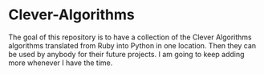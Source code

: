 # Clever-Algorithms
The goal of this repository is to have a collection of the Clever Algorithms algorithms translated from Ruby into Python in one location. Then they can be used by anybody for their future projects. I am going to keep adding more whenever I have the time.
